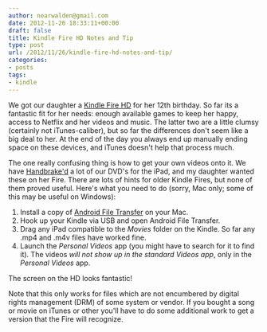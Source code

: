 ```yaml
---
author: nearwalden@gmail.com
date: 2012-11-26 18:33:11+00:00
draft: false
title: Kindle Fire HD Notes and Tip
type: post
url: /2012/11/26/kindle-fire-hd-notes-and-tip/
categories:
- posts
tags:
- kindle
---
```


We got our daughter a [Kindle Fire HD](http://www.amazon.com/dp/B0083PWAPW/?tag=googhydr-20&hvadid=13746049221&hvpos=1t1&hvexid=&hvnetw=g&hvrand=90405079743113348&hvpone=&hvptwo=&hvqmt=e&ref=pd_sl_5waqy3i61n_e) for her 12th birthday.  So far its a fantastic fit for her needs:  enough available games to keep her happy, access to Netflix and her videos and music.  The latter two are a little clumsy (certainly not iTunes-caliber), but so far the differences don't seem like a big deal to her.  At the end of the day you always end up manually ending space on these devices, and iTunes doesn't help that process much.





The one really confusing thing is how to get your own videos onto it.  We have [Handbrake'd](http://handbrake.fr) a lot of our DVD's for the iPad, and my daughter wanted these on her Fire.  There are lots of hints for older Kindle Fires, but none of them proved useful.  Here's what you need to do (sorry, Mac only; some of this may be useful on Windows):






  1. Install a copy of [Android File Transfer](http://www.android.com/filetransfer/) on your Mac.
  2. Hook up your Kindle via USB and open Android File Transfer.
  3. Drag any iPad compatible to the _Movies_ folder on the Kindle.  So far any .mp4 and .m4v files have worked fine.
  4. Launch the _Personal Videos_ app (you might have to search for it to find it).  The videos _will not show up in the standard Videos app_, only in the _Personal Videos_ app.




The screen on the HD looks fantastic!





Note that this only works for files which are not encumbered by digital rights management (DRM) of some system or vendor.  If you bought a song or movie on iTunes or other you'll have to do some additional work to get a version that the Fire will recognize.



